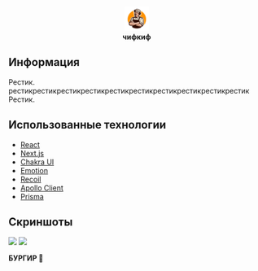 <p align="center">
	<img src="public/images/chief.jpg" alt="Logo" width="48"/>
	<br/>
	<b>чифкиф</b>
</div>

## Информация

Рестик. рестикрестикрестикрестикрестикрестикрестикрестикрестикрестик Рестик.

## Использованные технологии

- [React](https://reactjs.org/)
- [Next.js](https://nextjs.org/)
- [Chakra UI](https://next.chakra-ui.com/)
- [Emotion](https://emotion.sh/)
- [Recoil](https://recoiljs.org/)
- [Apollo Client](https://www.apollographql.com/docs/react/)
- [Prisma](https://prisma.io/)

## Скриншоты

![](screenshots/dark.png) ![](screenshots/light.png)

<b> БУРГИР 🍔 </b>
